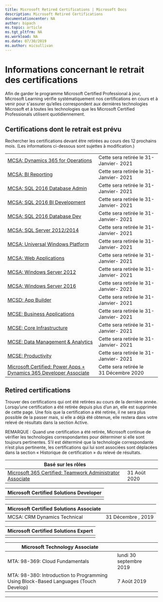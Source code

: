 ```yaml
---
title: Microsoft Retired Certifications | Microsoft Docs
description: Microsoft Retired Certifications
documentationcenter: NA
author: bipach
ms.topic: article
ms.tgt_pltfrm: NA
ms.workload: NA
ms.date: 07/30/2019
ms.author: micsullivan
---
```

# Informations concernant le retrait des certifications

Afin de garder le programme Microsoft Certified Professional à jour, Microsoft Learning vérifie systématiquement nos certifications en cours et à venir pour s'assurer qu’elles correspondent aux dernières technologies Microsoft et à toutes les technologies que les Microsoft Certified Professionals utilisent quotidiennement.

## Certifications dont le retrait est prévu

Rechercher les certifications devant être retirées au cours des 12 prochains mois. (Les informations ci-dessous sont sujettes à modification.)  

|                       |          |
| ---------------------------------------------------------------------------------- | ------------------ |
| [MCSA: Dynamics 365 for Operations](/learn/certifications/mcsa-microsoft-dynamics-365-for-operations) | Cette sera retirée le 31-Janvier- 2021 |
| [MCSA: BI Reporting](/learn/certifications/mcsa-bi-reporting) | Cette sera retirée le 31-Janvier- 2021 |
| [MCSA: SQL 2016 Database Admin](/learn/certifications/mcsa-sql2016-database-administration-certification) | Cette sera retirée le 31-Janvier- 2021 |
| [MCSA: SQL 2016 BI Development](/learn/certifications/mcsa-sql2016-business-intelligence-certification) | Cette sera retirée le 31-Janvier- 2021 |
| [MCSA: SQL 2016 Database Dev](/learn/certifications/mcsa-sql2016-database-development-certification) | Cette sera retirée le 31-Janvier- 2021 |
| [MCSA: SQL Server 2012/2014](/learn/certifications/mcsa-sql-certification) | Cette sera retirée le 31-Janvier- 2021 |
| [MCSA: Universal Windows Platform](/learn/certifications/mcsa-universal-windows-platform) | Cette sera retirée le 31-Janvier- 2021 |
| [MCSA: Web Applications](/learn/certifications/mcsa-web-applications-certification) | Cette sera retirée le 31-Janvier- 2021 |
| [MCSA: Windows Server 2012](/learn/certifications/mcsa-windows-server-certification) | Cette sera retirée le 31-Janvier- 2021 |
| [MCSA: Windows Server 2016](/learn/certifications/mcsa-windows-server-2016-certification) | Cette sera retirée le 31-Janvier- 2021 |
| [MCSD: App Builder](/learn/certifications/mcsd-app-builder-certification) | Cette sera retirée le 31-Janvier- 2021 |
| [MCSE: Business Applications](/learn/certifications/mcse-business-applications) | Cette sera retirée le 31-Janvier- 2021 |
| [MCSE: Core Infrastructure](/learn/certifications/mcse-core-infrastructure) | Cette sera retirée le 31-Janvier- 2021 |
| [MCSE: Data Management & Analytics](/learn/certifications/mcse-data-management-analytics) | Cette sera retirée le 31-Janvier- 2021 |
| [MCSE: Productivity](/learn/certifications/mcse-productivity-certification) | Cette sera retirée le 31-Janvier- 2021 |
| [Microsoft Certified: Power Apps + Dynamics 365 Developer Associate](/learn/certifications/power-apps-and-d365-developer-associate) | Cette sera retirée le 31 Décembre 2020 |

## Retired certifications

Trouver des certifications qui ont été retirées au cours de la dernière année. Lorsqu’une certification a été retirée depuis plus d’un an, elle est supprimée de cette page. Une fois que la certification a été retirée, il ne sera plus possible de la passer mais, si elle a déjà été obtenue, elle restera dans votre relevé de résultats dans la section Active.

REMARQUE : Quand une certification a été retirée, Microsoft continue de vérifier les technologies correspondantes pour déterminer si elle sont toujours pertinentes. S’il est déterminé que la technologie correspondante n’est plus pertinente, les certifications qui lui sont associées sont déplacées dans la section « Historique de certification » du relevé de résultats.

| Basé sur les rôles                                     |          |
| ---------------------------------------------------------------------------------- | ------------------ |
| [Microsoft 365 Certified: Teamwork Administrator Associate](/learn/certifications/m365-teamwork-administrator)       | 31 Août 2020 |

| Microsoft Certified Solutions Developer                      |
| ---------------------------------------------------------------------------------- |
|                                          |

| Microsoft Certified Solutions Associate                      |          |
| ---------------------------------------------------------------------------------- | ------------------ |
| MCSA: CRM Dynamics Technical                                                | 31 Décembre , 2019 |

| Microsoft Certified Solutions Expert                                               |
| ---------------------------------------------------------------------------------- |
|                                                                                    |

| Microsoft Technology Associate                           |          |
| ---------------------------------------------------------------------------------- | ------------------ |
| MTA: 98-369: Cloud Fundamentals                                               | lundi 30 septembre 2019 |
| MTA: 98-380: Introduction to Programming Using Block-Based Languages (Touch Develop)          | 7 Août 2019  |
___
